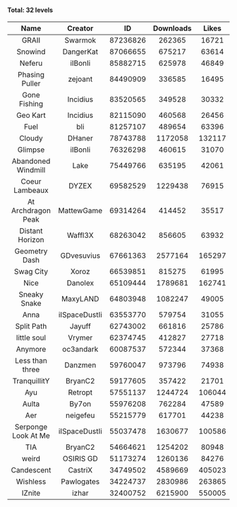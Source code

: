 #### Total: 32 levels

| Name | Creator | ID | Downloads | Likes |
|:---:|:---:|:---:|:---:|:---:|
| GRAII | Swarmok | 87236826 | 262365 | 16721
| Snowind | DangerKat | 87066655 | 675217 | 63614
| Neferu | iIBonIi | 85882715 | 625978 | 46849
| Phasing Puller | zejoant | 84490909 | 336585 | 16495
| Gone Fishing | Incidius | 83520565 | 349528 | 30332
| Geo Kart | Incidius | 82115090 | 460568 | 26456
| Fuel | bli | 81257107 | 489654 | 63396
| Cloudy | DHaner | 78743788 | 1172058 | 132117
| Glimpse | iIBonIi | 76326298 | 460615 | 31070
| Abandoned Windmill | Lake | 75449766 | 635195 | 42061
| Coeur Lambeaux | DYZEX | 69582529 | 1229438 | 76915
| At Archdragon Peak | MattewGame | 69314264 | 414452 | 35517
| Distant Horizon | Waffl3X | 68263042 | 856605 | 63932
| Geometry Dash | GDvesuvius | 67661363 | 2577164 | 165297
| Swag City | Xoroz | 66539851 | 815275 | 61995
| Nice | Danolex | 65109444 | 1789681 | 162741
| Sneaky Snake | MaxyLAND | 64803948 | 1082247 | 49005
| Anna | iISpaceDustIi | 63553770 | 579754 | 31055
| Split Path | Jayuff | 62743002 | 661816 | 25786
| little soul | Vrymer | 62374745 | 412827 | 27718
| Anymore | oc3andark | 60087537 | 572344 | 37368
| Less than three | Danzmen | 59760047 | 973796 | 74938
| TranquillitY | BryanC2 | 59177605 | 357422 | 21701
| Ayu | Retropt | 57551137 | 1244724 | 106044
| Aulta | By7on | 55976208 | 762284 | 47589
| Aer | neigefeu | 55215779 | 617701 | 44238
| Serponge Look At Me | iISpaceDustIi | 55037478 | 1630677 | 100586
|  TIA | BryanC2 | 54664621 | 1254202 | 80948
| weird | OSIRIS GD | 51173274 | 1260136 | 84276
| Candescent | CastriX | 34749502 | 4589669 | 405023
| Wishless | Pawlogates | 34224737 | 2830986 | 263865
| IZnite | izhar | 32400752 | 6215900 | 550005
